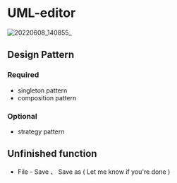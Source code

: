 # UML-editor

![20220608_140855_](https://user-images.githubusercontent.com/93152909/172544417-c075270c-5e5c-42e1-b1c0-71c172de5e06.gif)

## Design Pattern

### Required
* singleton pattern
* composition pattern
### Optional
* strategy pattern

## Unfinished function
* File - Save 、 Save as ( Let me know if you're done )
